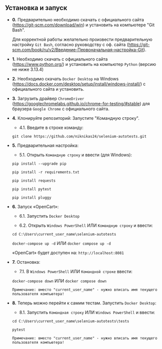 ## Установка и запуск

- **0.** Предварительно необходимо скачать с официального сайта (https://git-scm.com/download/win) и установить на компьютере "Git Bash".

  Для корректной работы желательно произвести предварительную настройку `Git Bash`, согласно руководству с оф. сайта (https://git-scm.com/book/ru/v2/Введение-Первоначальная-настройка-Git).

- **1.** Необходимо скачать с официального сайта (https://www.python.org/) и установить на компьютер `Python` (версию не ниже 3.13.4)

- **2.** Необходимо скачать `Docker Desktop` на Windows (https://docs.docker.com/desktop/setup/install/windows-install/) с официального сайта и установить.

- **3.** Загрузить драйвер `ChromeDriver` (https://googlechromelabs.github.io/chrome-for-testing/#stable) для браузера `Google Chrome` с официального сайта.


- **4.** Клонируйте репозиторий:
   Запустите "Командную строку".
   
    - 4.1. Введите в строке команду:

    `git clone https://github.com/niknikas24/selenium-autotests.git`


- **5.** Предварительная настройка:

    - 5.1. Открыть `Командную строку` и ввести (для Windows):

    `pip install --upgrade pip`
	
    `pip install -r requirements.txt`

    `pip install requests`

    `pip install pytest`  

    `pip install pluggy` 


- **6.** Запуск «OpenCart»:

    - 6.1. Запустить `Docker Desktop`

    - 6.2. Открыть `Windows PowerShell` ИЛИ `Командную строку` и ввести: 

    `cd C:\Users\current_user_name\selenium-autotests` 

    `docker-compose up -d` ИЛИ `docker compose up -d`

  «OpenCart» будет доступен на: `http://localhost:8081`

- **7.** Остановка:

    - 7.1. В `Windows PowerShell` ИЛИ `Командной строке` ввести:
  
    `docker-compose down` ИЛИ `docker compose down`

  `Примечание: вместо "current_user_name" - нужно вписать имя текущего пользователя компьютера!`


- **8.** Теперь можно перейти к самим тестам. Запустить `Docker Desktop`:

    - 8.1. Запустить `Командная строку` ИЛИ `Windows PowerShell` и ввести:

    `cd C:\Users\current_user_name\selenium-autotests\tests`

    `pytest`

  `Примечание: вместо "current_user_name" - нужно вписать имя текущего пользователя компьютера!` 
